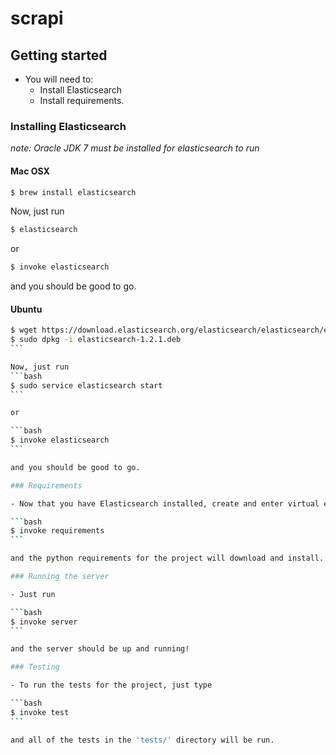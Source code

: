 scrapi
======

## Getting started

- You will need to:
    - Install Elasticsearch
    - Install requirements.

### Installing Elasticsearch
_note: Oracle JDK 7 must be installed for elasticsearch to run_

#### Mac OSX

```bash
$ brew install elasticsearch
```

Now, just run 
```bash
$ elasticsearch
```

or 

```bash
$ invoke elasticsearch
```

and you should be good to go.

#### Ubuntu 

````bash
$ wget https://download.elasticsearch.org/elasticsearch/elasticsearch/elasticsearch-1.2.1.deb 
$ sudo dpkg -i elasticsearch-1.2.1.deb
```

Now, just run 
```bash
$ sudo service elasticsearch start
```

or 

```bash
$ invoke elasticsearch
```

and you should be good to go.

### Requirements

- Now that you have Elasticsearch installed, create and enter virtual environment for scrapi, and go to the top level project directory. From there, run 

```bash
$ invoke requirements
```

and the python requirements for the project will download and install. 

### Running the server

- Just run 

```bash
$ invoke server
```

and the server should be up and running!

### Testing

- To run the tests for the project, just type

```bash 
$ invoke test
```

and all of the tests in the 'tests/' directory will be run. 

